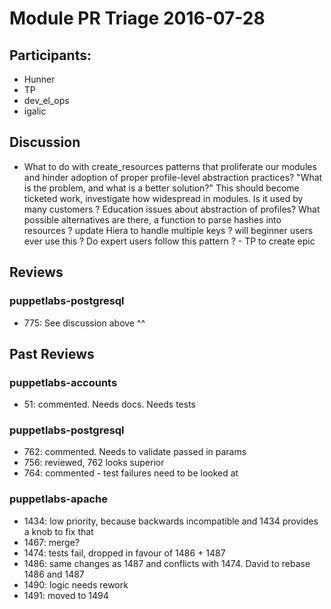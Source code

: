 # Module PR Triage 2016-07-28

## Participants:
* Hunner
* TP
* dev_el_ops
* igalic

## Discussion
* What to do with create_resources patterns that proliferate our modules and hinder adoption of proper profile-level abstraction practices? "What is the problem, and what is a better solution?" This should become ticketed work, investigate how widespread in modules. Is it used by many customers ? Education issues about abstraction of profiles? What possible alternatives are there, a function to parse hashes into resources ? update Hiera to handle multiple keys ? will beginner users ever use this ? Do expert users follow this pattern ? - TP to create epic

## Reviews
### puppetlabs-postgresql
* 775: See discussion above ^^

## Past Reviews
### puppetlabs-accounts
* 51: commented. Needs docs. Needs tests

### puppetlabs-postgresql
* 762: commented. Needs to validate passed in params
* 756: reviewed, 762 looks superior
* 764: commented - test failures need to be looked at

### puppetlabs-apache
* 1434: low priority, because backwards incompatible and 1434 provides a knob to fix that
* 1467: merge?
* 1474: tests fail, dropped in favour of 1486 + 1487
* 1486: same changes as 1487 and conflicts with 1474. David to rebase 1486 and 1487
* 1490: logic needs rework
* 1491: moved to 1494

